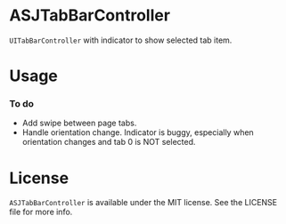 # ASJTabBarController

`UITabBarController` with indicator to show selected tab item.

# Usage

### To do
- Add swipe between page tabs.
- Handle orientation change. Indicator is buggy, especially when orientation changes and tab 0 is NOT selected.

# License

`ASJTabBarController` is available under the MIT license. See the LICENSE file for more info.
